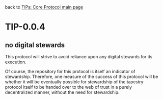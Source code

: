 back to [TIPs: Core Protocol main page](https://github.com/wds4/tapestry-protocol/blob/main/tips/core-protocol/README.md)

TIP-0.0.4
=====

no digital stewards
-----

This protocol will strive to avoid reliance upon any digital stewards for its execution.

Of course, the repository for this protocol is itself an indicator of stewardship. Therefore, one measure of the success of this protocol will be whether it will be eventually possible for stewardship of the tapestry protocol itself to be handed over to the web of trust in a purely decentralized manner, without the need for stewardship.
